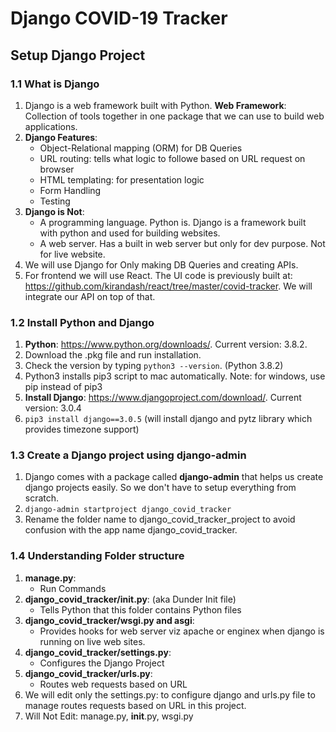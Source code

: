 # Django COVID-19 Tracker

## Setup Django Project
### 1.1 What is Django
1. Django is a web framework built with Python. **Web Framework**: Collection of tools together in one package that we can use to build web applications.
2. **Django Features**: 
    - Object-Relational mapping (ORM) for DB Queries
    - URL routing: tells what logic to followe based on URL request on browser
    - HTML templating: for presentation logic
    - Form Handling
    - Testing
3. **Django is Not**:
    - A programming language. Python is. Django is a framework built with python and used for building websites.
    - A web server. Has a built in web server but only for dev purpose. Not for live website.
4. We will use Django for Only making DB Queries and creating APIs.
5. For frontend we will use React. The UI code is previously built at: https://github.com/kirandash/react/tree/master/covid-tracker. We will integrate our API on top of that.

### 1.2 Install Python and Django
1. **Python**: https://www.python.org/downloads/. Current version: 3.8.2. 
2. Download the .pkg file and run installation.
3. Check the version by typing `python3 --version`. (Python 3.8.2)
5. Python3 installs pip3 script to mac automatically. Note: for windows, use pip instead of pip3
6. **Install Django**: https://www.djangoproject.com/download/. Current version: 3.0.4
7. `pip3 install django==3.0.5` (will install django and pytz library which provides timezone support)

### 1.3 Create a Django project using django-admin
1. Django comes with a package called **django-admin** that helps us create django projects easily. So we don't have to setup everything from scratch.
2. `django-admin startproject django_covid_tracker`
3. Rename the folder name to django_covid_tracker_project to avoid confusion with the app name django_covid_tracker.

### 1.4 Understanding Folder structure
1. **manage.py**: 
    - Run Commands
2. **django_covid_tracker/__init__.py**: (aka Dunder Init file)
    - Tells Python that this folder contains Python files
3. **django_covid_tracker/wsgi.py and asgi**:
    - Provides hooks for web server viz apache or enginex when django is running on live web sites.
4. **django_covid_tracker/settings.py**:
    - Configures the Django Project
5. **django_covid_tracker/urls.py**:
    - Routes web requests based on URL
6. We will edit only the settings.py: to configure django and urls.py file to manage routes requests based on URL in this project.
7. Will Not Edit: manage.py, __init__.py, wsgi.py